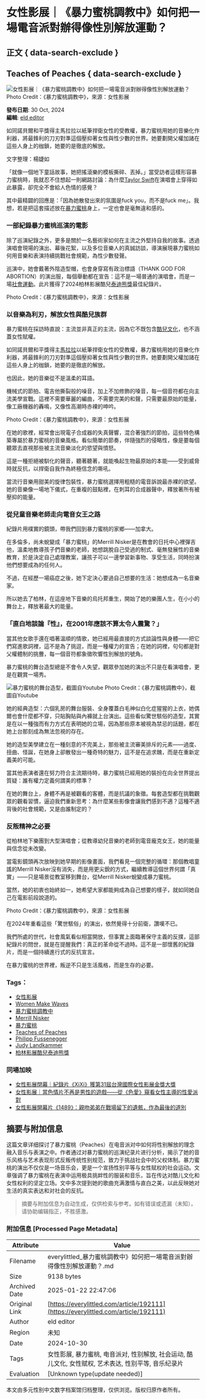 # 女性影展｜《暴力蜜桃調教中》如何把一場電音派對辦得像性別解放運動？

## 正文 { data-search-exclude }


## Teaches of Peaches { data-search-exclude }

![女性影展｜《暴力蜜桃調教中》如何把一場電音派對辦得像性別解放運動？](https://bucket-image.inkmaginecms.com/version/mobile/1/image/2024/10/7bc6134a-ea2f-4b51-b048-74cb3a0cd4e8.jpg)
Photo Credit：《暴力蜜桃調教中》，來源：女性影展

**發布日期**: 30 Oct, 2024  
**編輯**: [eld editor](https://everylittled.com/author/eld-editor)

如同諾貝爾和平獎得主馬拉拉以紙筆捍衛女性的受教權，暴力蜜桃用她的音樂化作利器，將最鋒利的刀刃對準這個壓抑著女性與性少數的世界。她要劃開父權加諸在這些人身上的枷鎖，她要的是徹底的解放。

文字整理：楊婕如

「就像一個地下童話故事，她把搖滾樂的模板撕碎、丟掉。」當受訪者這樣形容暴力蜜桃時，我就忍不住想起一則網路討論：為什麼[Taylor Swift](https://zh.wikipedia.org/wiki/%E6%B3%B0%E5%8B%92%C2%B7%E6%96%AF%E5%A8%81%E5%A4%AB%E7%89%B9)在演唱會上穿得如此暴露，卻完全不會給人色情的感覺？

其中最精闢的回應是：「因為她散發出來的氛圍是fuck you，而不是fuck me」。我想，若是把這套描述放在[暴力蜜桃](https://en.wikipedia.org/wiki/Peaches_\(musician\))身上，一定也會是毫無違和感的。

### 一部紀錄暴力蜜桃巡演的電影

除了巡演紀錄之外，更多是關於一名藝術家如何在主流之外堅持自我的故事。透過演唱會現場的演出、幕後花絮，以及多位音樂人的真誠訪談，導演展現暴力蜜桃如何用音樂和表演持續挑戰社會規範，為性少數發聲。

巡演中，她會戴著外陰造型帽，也會身穿寫有政治標語（THANK GOD FOR ABORTION）的演出服，每個舉動都在宣告：這不是一場普通的演唱會，而是一場[社會運動](https://zh.wikipedia.org/zh-tw/%E7%A4%BE%E6%9C%83%E9%81%8B%E5%8B%95)。此片獲得了2024柏林影展酷兒[泰迪熊獎](https://zh.wikipedia.org/wiki/%E6%B3%B0%E8%BF%AA%E7%86%8A%E5%A5%96)最佳紀錄片。

Photo Credit：《暴力蜜桃調教中》，來源：女性影展

### 以音樂為利刃，解放女性與酷兒族群

暴力蜜桃在採訪時直說：主流並非真正的主流，因為它不既包含[酷兒文化](https://en.wikipedia.org/wiki/Queer)，也不涵蓋女性賦權。

如同諾貝爾和平獎得主[馬拉拉](https://zh.wikipedia.org/zh-tw/%E9%A9%AC%E6%8B%89%E6%8B%89%C2%B7%E4%BC%98%E7%B4%A0%E7%A6%8F%E6%89%8D%E4%BC%8A)以紙筆捍衛女性的受教權，暴力蜜桃用她的音樂化作利器，將最鋒利的刀刃對準這個壓抑著女性與性少數的世界。她要劃開父權加諸在這些人身上的枷鎖，她要的是徹底的解放。

也因此，她的音樂從不是溫柔的耳語。

機械式的節拍、電吉他撕裂般的噪音，加上不加修飾的嗓音，每一個音符都在向主流美學宣戰。這裡不需要華麗的編曲，不需要完美的和聲，只需要最原始的能量，像工廠機器的轟鳴，又像性高潮時赤裸的呻吟。

Photo Credit：《暴力蜜桃調教中》，來源：女性影展

在她的歌裡，經常會出現電子合成器的失真聲響，混合著強烈的節拍，這些特色構築專屬於暴力蜜桃的音樂風格。看似簡單的節奏，伴隨強烈的侵略性，像是要每個聽眾去直視那些被主流音樂淡化的慾望與憤怒。

這是一種拒絕被馴化的聲音，聽著聽著，就能喚起生物最原始的本能——受到威脅時就反抗，以捍衛自我作為終極信念的嘶吼。

當流行音樂用甜美的旋律包裝性，暴力蜜桃選擇用粗糙的電音訴說最赤裸的欲望。她的音樂像一場地下儀式，在重複的鼓點裡，在刺耳的合成器聲中，釋放著所有被壓抑的能量。

### 從兒童音樂老師走向電音女王之路

紀錄片用樸實的鏡頭，帶我們回到暴力蜜桃的家鄉——加拿大。

在多倫多，尚未蛻變成「暴力蜜桃」的Merrill Nisker是在教會的日托中心裡彈吉他，溫柔地教導孩子們音樂的老師，她想跳脫自己受過的制式、毫無發展性的音樂教育，於是決定自己處理教案，讓孩子可以一邊學習新事物、享受生活，同時扮演他們想要成為的任何人。

不過，在經歷一場癌症之後，她下定決心要過自己想要的生活：她想成為一名音樂家。

所以她去了柏林，在這座地下音樂的烏托邦重生，開始了她的樂團人生，在小小的舞台上，釋放著最大的能量。

### 「直白地談論『性』，在2001年應該不算太令人震驚？」 

當其他女歌手還在唱著溫順的情歌，她已經用最直接的方式談論性與身體——把它們寫進歌詞裡，這不是為了挑逗，而是一種權力的宣告；在她的詞裡，句句都是對父權體制的挑釁，每一個音符都象徵吹響性別解放的號角。

暴力蜜桃的舞台造型總是不會令人失望，觀眾參加她的演出不只是在看演唱會，更是在觀賞一場秀。

![暴力蜜桃的舞台造型，截圖自Youtube](https://bucket-image.inkmaginecms.com/version/mobile/1/image/2024/10/7bc6134a-ea2f-4b51-b048-74cb3a0cd4e8.jpg)
Photo Credit：《暴力蜜桃調教中》，截圖自Youtube

她的經典造型：六個乳房的舞台服裝、全身覆蓋白毛神似白化症猩猩的上衣，她偶爾也會什麼都不穿，只貼胸貼與內褲就上台演出。這些看似驚世駭俗的造型，其實是在以一種強而有力方式在表明她的立場，因為那些原本被視為禁忌的話題，都在她上台那刻成為無法忽視的存在。

她的造型美學建立在一種刻意的不完美上，那些被主流審美排斥的元素——過度、扭曲、怪誕，在她身上卻散發出一種奇特的魅力，這不是在追求醜，而是在重新定義美的可能。

當其他表演者還在努力符合主流期待時，暴力蜜桃已經用她的裝扮在向全世界提出質疑：誰有權力定義何謂美的標準？

在她的舞台上，身體不再是被觀看的客體，而是抗議的象徵。每套造型都在挑戰觀眾的觀看習慣，逼迫我們重新思考：為什麼某些影像會讓我們感到不適？這種不適背後的社會規範，又是由誰制定的？

### 反叛精神之必要

從柏林地下樂團到大型演唱會；從教導幼兒音樂的老師到電音龐克女王，她的能量與信念從未改變。

當電影鏡頭再次放映到她早期的影像畫面，我們看見一個完整的循環：那個教唱童謠的Merrill Nisker沒有消失，而是用更尖銳的方式，繼續教導這個世界何謂「真實」——只是場景從教室移到舞台，從Merrill Nisker蛻變成暴力蜜桃。

當然，她的初衷也始終如一，她希望大家都能夠成為自己想要的樣子，就如同她自己在電影前段說道的。

Photo Credit：《暴力蜜桃調教中》，來源：女性影展

在2024年重看這些「驚世駭俗」的演出，依然覺得十分前衛，讚嘆不已。

我們所處的世代，社會風氣看似相當開放，但事實上面臨著保守主義的反撲，這部紀錄片的問世，就是在提醒我們：真正的革命從不過時。這不是一部懷舊的紀錄片，而是一個持續進行式的反抗宣言。

在暴力蜜桃的世界裡，叛逆不只是生活風格，而是生存的必要。

### Tags：

- [女性影展](https://everylittled.com/tag/125551-%E5%A5%B3%E6%80%A7%E5%BD%B1%E5%B1%95 "女性影展")
- [Women Make Waves](https://everylittled.com/tag/353500-Women%20Make%20Waves "Women Make Waves")
- [暴力蜜桃調教中](https://everylittled.com/tag/363586-%E6%9A%B4%E5%8A%9B%E8%9C%9C%E6%A1%83%E8%AA%BF%E6%95%99%E4%B8%AD "暴力蜜桃調教中")
- [Merrill Nisker](https://everylittled.com/tag/363587-Merrill%20Nisker "Merrill Nisker")
- [暴力蜜桃](https://everylittled.com/tag/363588-%E6%9A%B4%E5%8A%9B%E8%9C%9C%E6%A1%83 "暴力蜜桃")
- [Teaches of Peaches](https://everylittled.com/tag/363589-Teaches%20of%20Peaches "Teaches of Peaches")
- [Philipp Fussenegger](https://everylittled.com/tag/363590-Philipp%20Fussenegger "Philipp Fussenegger")
- [Judy Landkammer](https://everylittled.com/tag/363591-Judy%20Landkammer "Judy Landkammer")
- [柏林影展酷兒泰迪熊獎](https://everylittled.com/tag/363607-%E6%9F%8F%E6%9E%97%E5%BD%B1%E5%B1%95%E9%85%B7%E5%85%92%E6%B3%B0%E8%BF%AA%E7%86%8A%E7%8D%8E "柏林影展酷兒泰迪熊獎")

### 同場加映

- [女性影展閉幕｜紀錄片《XiXi》獲第31屆台灣國際女性影展金獎大獎](https://everylittled.com/article/192110)
- [女性影展｜當色情片不再是男性的遊戲——從《色愛》窺看女性主導的性愛派對](https://everylittled.com/article/192053)
- [女性影展開幕片《1489》：親吻弟弟在戰場留下的遺骸，作為最後的道別](https://everylittled.com/article/192078)
<!-- tcd_original_link https://everylittled.com/article/192111 -->


## 摘要与附加信息

<!-- tcd_abstract -->
这篇文章详细探讨了暴力蜜桃（Peaches）在电音派对中如何将性别解放的理念融入音乐与表演之中。作者通过对暴力蜜桃的巡演纪录片进行分析，揭示了她的音乐风格与艺术表现形式反叛传统性别规范，致力于挑战社会中的父权体制。暴力蜜桃的演出不仅仅是一场音乐会，更是一个宣扬性别平等与女性赋权的社会运动。文章强调了暴力蜜桃在表演中运用极具挑衅性的服装和音乐，旨在传达对酷儿文化和女性权利的坚定立场。文中多次提到她的歌曲充满激情与直白之美，以此反映她对生活的真实表达和对社会的反抗。
<!-- tcd_abstract_end -->

> 摘要与附加信息为自动生成，仅供检索与参考。如有错误或遗漏（未知），请协助编辑指正，不胜感激。

### 附加信息 [Processed Page Metadata]

| Attribute       | Value                                  |
|-----------------|----------------------------------------|
| Filename        | everylittled_暴力蜜桃調教中》如何把一場電音派對辦得像性別解放運動？.md                             |
| Size            | 9138 bytes                           |
| Archived Date   | 2025-01-22 22:47:06                             |
| Original Link   | [https://everylittled.com/article/192111](https://everylittled.com/article/192111)                       |
| Author          | eld editor                               |
| Region          | 未知                               |
| Date            | 2024-10-30                                 |
| Tags            | 女性影展, 暴力蜜桃, 电音派对, 性别解放, 社会运动, 酷儿文化, 女性赋权, 艺术表达, 性别平等, 音乐纪录片                                 |
| Evaluation            | [Unknown type(update needed)]                                 |
<!-- tcd_table_end -->

本文由多元性别中文数字档案馆归档整理，仅供浏览。版权归原作者所有。

